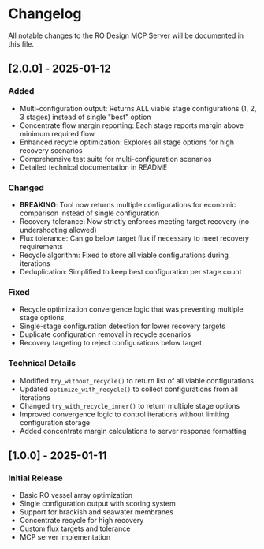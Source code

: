 # Changelog

All notable changes to the RO Design MCP Server will be documented in this file.

## [2.0.0] - 2025-01-12

### Added
- Multi-configuration output: Returns ALL viable stage configurations (1, 2, 3 stages) instead of single "best" option
- Concentrate flow margin reporting: Each stage reports margin above minimum required flow
- Enhanced recycle optimization: Explores all stage options for high recovery scenarios
- Comprehensive test suite for multi-configuration scenarios
- Detailed technical documentation in README

### Changed
- **BREAKING**: Tool now returns multiple configurations for economic comparison instead of single configuration
- Recovery tolerance: Now strictly enforces meeting target recovery (no undershooting allowed)
- Flux tolerance: Can go below target flux if necessary to meet recovery requirements
- Recycle algorithm: Fixed to store all viable configurations during iterations
- Deduplication: Simplified to keep best configuration per stage count

### Fixed
- Recycle optimization convergence logic that was preventing multiple stage options
- Single-stage configuration detection for lower recovery targets
- Duplicate configuration removal in recycle scenarios
- Recovery targeting to reject configurations below target

### Technical Details
- Modified `try_without_recycle()` to return list of all viable configurations
- Updated `optimize_with_recycle()` to collect configurations from all iterations
- Changed `try_with_recycle_inner()` to return multiple stage options
- Improved convergence logic to control iterations without limiting configuration storage
- Added concentrate margin calculations to server response formatting

## [1.0.0] - 2025-01-11

### Initial Release
- Basic RO vessel array optimization
- Single configuration output with scoring system
- Support for brackish and seawater membranes
- Concentrate recycle for high recovery
- Custom flux targets and tolerance
- MCP server implementation